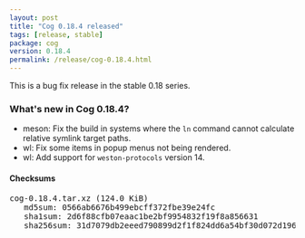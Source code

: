 ```yaml
---
layout: post
title: "Cog 0.18.4 released"
tags: [release, stable]
package: cog
version: 0.18.4
permalink: /release/cog-0.18.4.html
---
```


This is a bug fix release in the stable 0.18 series.

### What's new in Cog 0.18.4?

- meson: Fix the build in systems where the `ln` command cannot calculate relative symlink target paths.
- wl: Fix some items in popup menus not being rendered.
- wl: Add support for `weston-protocols` version 14.

#### Checksums

<pre>
cog-0.18.4.tar.xz (124.0 KiB)
   md5sum: 0566ab6676b499ebcff372fbe39e24fc
   sha1sum: 2d6f88cfb07eaac1be2bf9954832f19f8a856631
   sha256sum: 31d7079db2eeed790899d2f1f824dd6a54bf30d072d196d737be572f105d99b1
</pre>
